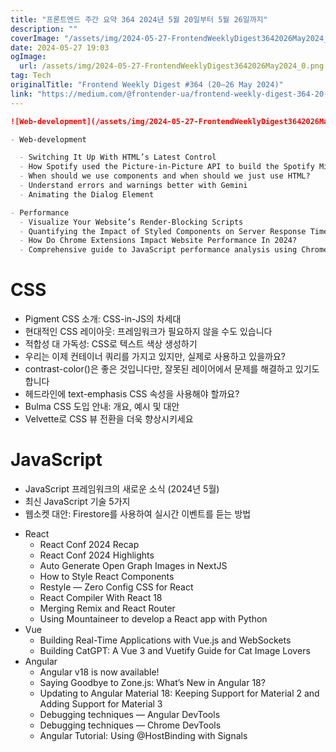 ```yaml
---
title: "프론트엔드 주간 요약 364 2024년 5월 20일부터 5월 26일까지"
description: ""
coverImage: "/assets/img/2024-05-27-FrontendWeeklyDigest3642026May2024_0.png"
date: 2024-05-27 19:03
ogImage: 
  url: /assets/img/2024-05-27-FrontendWeeklyDigest3642026May2024_0.png
tag: Tech
originalTitle: "Frontend Weekly Digest #364 (20–26 May 2024)"
link: "https://medium.com/@frontender-ua/frontend-weekly-digest-364-20-26-may-2024-15290a11d70e"
---
```



```markdown
![Web-development](/assets/img/2024-05-27-FrontendWeeklyDigest3642026May2024_0.png)

- Web-development

  - Switching It Up With HTML’s Latest Control
  - How Spotify used the Picture-in-Picture API to build the Spotify Miniplayer
  - When should we use components and when should we just use HTML?
  - Understand errors and warnings better with Gemini
  - Animating the Dialog Element

- Performance
  - Visualize Your Website’s Render-Blocking Scripts
  - Quantifying the Impact of Styled Components on Server Response Times
  - How Do Chrome Extensions Impact Website Performance In 2024?
  - Comprehensive guide to JavaScript performance analysis using Chrome DevTools
```

<div class="content-ad"></div>

# CSS

- Pigment CSS 소개: CSS-in-JS의 차세대
- 현대적인 CSS 레이아웃: 프레임워크가 필요하지 않을 수도 있습니다
- 적합성 대 가독성: CSS로 텍스트 색상 생성하기
- 우리는 이제 컨테이너 쿼리를 가지고 있지만, 실제로 사용하고 있을까요?
- contrast-color()은 좋은 것입니다만, 잘못된 레이어에서 문제를 해결하고 있기도 합니다
- 헤드라인에 text-emphasis CSS 속성을 사용해야 할까요?
- Bulma CSS 도입 안내: 개요, 예시 및 대안
- Velvette로 CSS 뷰 전환을 더욱 향상시키세요

# JavaScript

- JavaScript 프레임워크의 새로운 소식 (2024년 5월)
- 최신 JavaScript 기술 5가지
- 웹소켓 대안: Firestore를 사용하여 실시간 이벤트를 듣는 방법

<div class="content-ad"></div>

- React
  - React Conf 2024 Recap
  - React Conf 2024 Highlights
  - Auto Generate Open Graph Images in NextJS
  - How to Style React Components
  - Restyle — Zero Config CSS for React
  - React Compiler With React 18
  - Merging Remix and React Router
  - Using Mountaineer to develop a React app with Python
- Vue
  - Building Real-Time Applications with Vue.js and WebSockets
  - Building CatGPT: A Vue 3 and Vuetify Guide for Cat Image Lovers
- Angular
  - Angular v18 is now available!
  - Saying Goodbye to Zone.js: What’s New in Angular 18?
  - Updating to Angular Material 18: Keeping Support for Material 2 and Adding Support for Material 3
  - Debugging techniques — Angular DevTools
  - Debugging techniques — Chrome DevTools
  - Angular Tutorial: Using @HostBinding with Signals